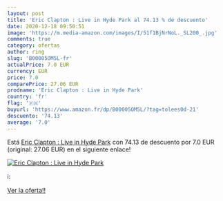 ```yaml
---
layout: post
title: 'Eric Clapton : Live in Hyde Park al 74.13 % de descuento'
date: 2020-12-18 09:50:51
image: 'https://m.media-amazon.com/images/I/51f1BjNrNoL._SL200_.jpg'
comments: true
category: ofertas
author: ring
slug: 'B00005OM5L-fr'
actualPrice: 7.0 EUR
currency: EUR
price: 7.0
comparePrice: 27.06 EUR
prodname: 'Eric Clapton : Live in Hyde Park'
country: 'fr'
flag: '🇫🇷'
buyurl: 'https://www.amazon.fr/dp/B00005OM5L/?tag=tolees0d-21'
descuento: '74.13'
average: '7.0'
---
```


Está [Eric Clapton : Live in Hyde Park](https://www.amazon.fr/dp/B00005OM5L/?tag=tolees0d-21) con 74.13 de descuento por 7.0 EUR (original: 27.06 EUR) en el siguiente enlace!

[![Eric Clapton : Live in Hyde Park](https://m.media-amazon.com/images/I/51f1BjNrNoL._SL200_.jpg)](https://www.amazon.fr/dp/B00005OM5L/?tag=tolees0d-21)

ℹ️:


[Ver la oferta!!](https://www.amazon.fr/dp/B00005OM5L/?tag=tolees0d-21)
